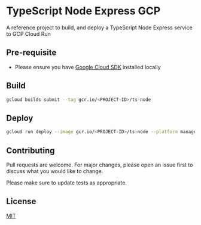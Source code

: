 # TypeScript Node Express GCP

A reference project to build, and deploy a TypeScript Node Express service to GCP Cloud Run

## Pre-requisite

- Please ensure you have [Google Cloud SDK](https://cloud.google.com/sdk/docs/install) installed locally

## Build

```bash
gcloud builds submit --tag gcr.io/<PROJECT-ID>/ts-node
```

## Deploy

```bash
gcloud run deploy --image gcr.io/<PROJECT-ID>/ts-node --platform managed
```

## Contributing

Pull requests are welcome. For major changes, please open an issue first to discuss what you would like to change.

Please make sure to update tests as appropriate.

## License

[MIT](https://choosealicense.com/licenses/mit/)
